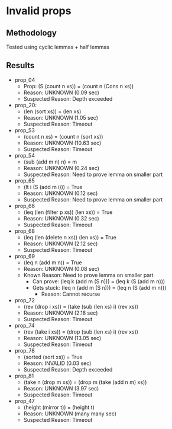 # Invalid props

## Methodology
Tested using cyclic lemmas + half lemmas

## Results

- prop_04
  - Prop: (S (count n xs)) = (count n (Cons n xs))
  - Reason: UNKNOWN (0.09 sec)
  - Suspected Reason: Depth exceeded
- prop_20:
  - (len (sort xs)) = (len xs)
  - Reason: UNKNOWN (1.05 sec)
  - Suspected Reason: Timeout
- prop_53
  - (count n xs) = (count n (sort xs))
  - Reason: UNKNOWN (10.63 sec)
  - Suspected Reason: Timeout
- prop_54
  - (sub (add m n) n) = m
  - Reason: UNKNOWN (0.24 sec)
  - Suspected Reason: Need to prove lemma on smaller part
- prop_65
  - (lt i (S (add m i))) = True
  - Reason: UNKNOWN (0.12 sec)
  - Suspected Reason: Need to prove lemma on smaller part
- prop_66
  - (leq (len (filter p xs)) (len xs)) = True
  - Reason: UNKNOWN (0.32 sec)
  - Suspected Reason: Timeout
- prop_68
  - (leq (len (delete n xs)) (len xs)) = True
  - Reason: UNKNOWN (2.12 sec)
  - Suspected Reason: Timeout
- prop_69
  - (leq n (add m n)) = True
  - Reason: UNKNOWN (0.08 sec)
  - Known Reason: Need to prove lemma on smaller part
    - Can prove: (leq k (add m (S n))) = (leq k (S (add m n)))
    - Gets stuck: (leq n (add m (S n))) = (leq n (S (add m n)))
      - Reason: Cannot recurse
- prop_72
  - (rev (drop i xs)) = (take (sub (len xs) i) (rev xs))
  - Reason: UNKNOWN (2.18 sec)
  - Suspected Reason: Timeout
- prop_74
  - (rev (take i xs)) = (drop (sub (len xs) i) (rev xs))
  - Reason: UNKNOWN (13.05 sec)
  - Suspected Reason: Timeout
- prop_78
  - (sorted (sort xs)) = True
  - Reason: INVALID (0.03 sec)
  - Suspected Reason: Depth exceeded
- prop_81
  - (take n (drop m xs)) = (drop m (take (add n m) xs))
  - Reason: UNKNOWN (3.97 sec)
  - Suspected Reason: Timeout
- prop_47
  - (height (mirror t)) = (height t)
  - Reason: UNKNOWN (many many sec)
  - Suspected Reason: Timeout
